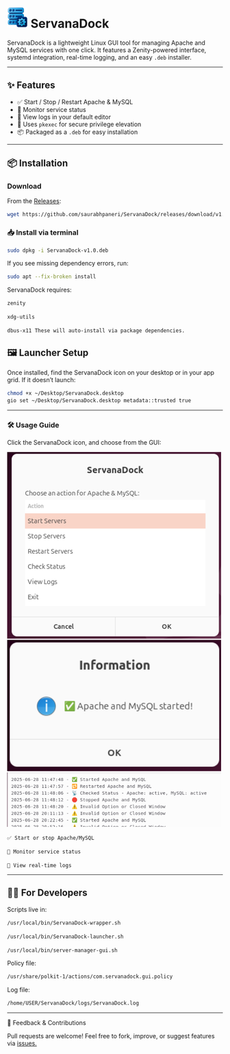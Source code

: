 # <img src="https://raw.githubusercontent.com/saurabhpaneri/ServanaDock/main/ServanaDock.png" width="48"> ServanaDock

ServanaDock is a lightweight Linux GUI tool for managing Apache and MySQL services with one click. It features a Zenity-powered interface, systemd integration, real-time logging, and an easy `.deb` installer.

---

## ✨ Features

- ✅ Start / Stop / Restart Apache & MySQL
- 📡 Monitor service status
- 📝 View logs in your default editor
- 🔐 Uses `pkexec` for secure privilege elevation
- 📦 Packaged as a `.deb` for easy installation

---

## 📦 Installation

### Download

From the [Releases](https://github.com/saurabhpaneri/ServanaDock/releases):

```bash
wget https://github.com/saurabhpaneri/ServanaDock/releases/download/v1.0/ServanaDock-v1.0.deb
```

### 📥 Install via terminal
```bash
sudo dpkg -i ServanaDock-v1.0.deb
```

If you see missing dependency errors, run:
```bash
sudo apt --fix-broken install
```

ServanaDock requires:

    zenity

    xdg-utils

    dbus-x11 These will auto-install via package dependencies.


## 🖼️ Launcher Setup

Once installed, find the ServanaDock icon on your desktop or in your app grid. If it doesn’t launch:
```bash
chmod +x ~/Desktop/ServanaDock.desktop
gio set ~/Desktop/ServanaDock.desktop metadata::trusted true
```

----

### 🛠 Usage Guide

Click the ServanaDock icon, and choose from the GUI:

<img src="https://raw.githubusercontent.com/saurabhpaneri/ServanaDock/main/screenshots/sdGUImenu.png" alt="GUI menu" width="500">

<img src="https://raw.githubusercontent.com/saurabhpaneri/ServanaDock/main/screenshots/sdGUInotification.png" alt="Notification" width="500">

<img src="https://raw.githubusercontent.com/saurabhpaneri/ServanaDock/main/screenshots/sdGUIlog.png" alt="Clean Log" width="500">

    ✅ Start or stop Apache/MySQL

    📡 Monitor service status

    📜 View real-time logs

----

## 🧑‍💻 For Developers

Scripts live in:

    /usr/local/bin/ServanaDock-wrapper.sh

    /usr/local/bin/ServanaDock-launcher.sh

    /usr/local/bin/server-manager-gui.sh

Policy file:
```bash
/usr/share/polkit-1/actions/com.servanadock.gui.policy
```
Log file:
```bash
/home/USER/ServanaDock/logs/ServanaDock.log
```

---

💬 Feedback & Contributions

Pull requests are welcome! Feel free to fork, improve, or suggest features via <a href= "https://github.com/saurabhpaneri/ServanaDock/issues">issues.</a>
